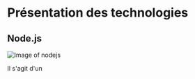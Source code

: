 # Présentation des technologies

  ## Node.js 
  ![Image of nodejs](https://image.flaticon.com/icons/svg/919/919825.svg)
  
  Il s'agit d'un 
